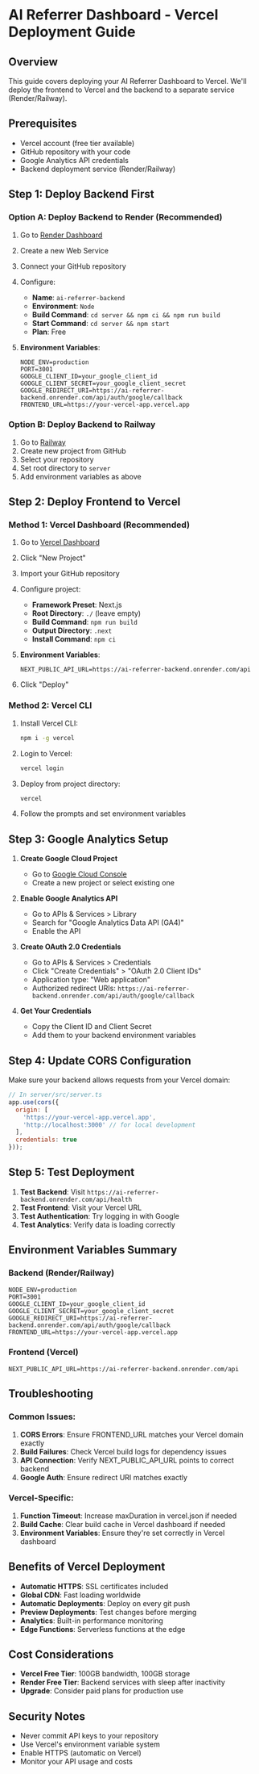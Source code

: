# AI Referrer Dashboard - Vercel Deployment Guide

## Overview
This guide covers deploying your AI Referrer Dashboard to Vercel. We'll deploy the frontend to Vercel and the backend to a separate service (Render/Railway).

## Prerequisites
- Vercel account (free tier available)
- GitHub repository with your code
- Google Analytics API credentials
- Backend deployment service (Render/Railway)

## Step 1: Deploy Backend First

### Option A: Deploy Backend to Render (Recommended)
1. Go to [Render Dashboard](https://dashboard.render.com/)
2. Create a new Web Service
3. Connect your GitHub repository
4. Configure:
   - **Name**: `ai-referrer-backend`
   - **Environment**: `Node`
   - **Build Command**: `cd server && npm ci && npm run build`
   - **Start Command**: `cd server && npm start`
   - **Plan**: Free

5. **Environment Variables**:
   ```
   NODE_ENV=production
   PORT=3001
   GOOGLE_CLIENT_ID=your_google_client_id
   GOOGLE_CLIENT_SECRET=your_google_client_secret
   GOOGLE_REDIRECT_URI=https://ai-referrer-backend.onrender.com/api/auth/google/callback
   FRONTEND_URL=https://your-vercel-app.vercel.app
   ```

### Option B: Deploy Backend to Railway
1. Go to [Railway](https://railway.app/)
2. Create new project from GitHub
3. Select your repository
4. Set root directory to `server`
5. Add environment variables as above

## Step 2: Deploy Frontend to Vercel

### Method 1: Vercel Dashboard (Recommended)
1. Go to [Vercel Dashboard](https://vercel.com/dashboard)
2. Click "New Project"
3. Import your GitHub repository
4. Configure project:
   - **Framework Preset**: Next.js
   - **Root Directory**: `./` (leave empty)
   - **Build Command**: `npm run build`
   - **Output Directory**: `.next`
   - **Install Command**: `npm ci`

5. **Environment Variables**:
   ```
   NEXT_PUBLIC_API_URL=https://ai-referrer-backend.onrender.com/api
   ```

6. Click "Deploy"

### Method 2: Vercel CLI
1. Install Vercel CLI:
   ```bash
   npm i -g vercel
   ```

2. Login to Vercel:
   ```bash
   vercel login
   ```

3. Deploy from project directory:
   ```bash
   vercel
   ```

4. Follow the prompts and set environment variables

## Step 3: Google Analytics Setup

1. **Create Google Cloud Project**
   - Go to [Google Cloud Console](https://console.cloud.google.com/)
   - Create a new project or select existing one

2. **Enable Google Analytics API**
   - Go to APIs & Services > Library
   - Search for "Google Analytics Data API (GA4)"
   - Enable the API

3. **Create OAuth 2.0 Credentials**
   - Go to APIs & Services > Credentials
   - Click "Create Credentials" > "OAuth 2.0 Client IDs"
   - Application type: "Web application"
   - Authorized redirect URIs: `https://ai-referrer-backend.onrender.com/api/auth/google/callback`

4. **Get Your Credentials**
   - Copy the Client ID and Client Secret
   - Add them to your backend environment variables

## Step 4: Update CORS Configuration

Make sure your backend allows requests from your Vercel domain:

```javascript
// In server/src/server.ts
app.use(cors({
  origin: [
    'https://your-vercel-app.vercel.app',
    'http://localhost:3000' // for local development
  ],
  credentials: true
}));
```

## Step 5: Test Deployment

1. **Test Backend**: Visit `https://ai-referrer-backend.onrender.com/api/health`
2. **Test Frontend**: Visit your Vercel URL
3. **Test Authentication**: Try logging in with Google
4. **Test Analytics**: Verify data is loading correctly

## Environment Variables Summary

### Backend (Render/Railway)
```
NODE_ENV=production
PORT=3001
GOOGLE_CLIENT_ID=your_google_client_id
GOOGLE_CLIENT_SECRET=your_google_client_secret
GOOGLE_REDIRECT_URI=https://ai-referrer-backend.onrender.com/api/auth/google/callback
FRONTEND_URL=https://your-vercel-app.vercel.app
```

### Frontend (Vercel)
```
NEXT_PUBLIC_API_URL=https://ai-referrer-backend.onrender.com/api
```

## Troubleshooting

### Common Issues:
1. **CORS Errors**: Ensure FRONTEND_URL matches your Vercel domain exactly
2. **Build Failures**: Check Vercel build logs for dependency issues
3. **API Connection**: Verify NEXT_PUBLIC_API_URL points to correct backend
4. **Google Auth**: Ensure redirect URI matches exactly

### Vercel-Specific:
1. **Function Timeout**: Increase maxDuration in vercel.json if needed
2. **Build Cache**: Clear build cache in Vercel dashboard if needed
3. **Environment Variables**: Ensure they're set correctly in Vercel dashboard

## Benefits of Vercel Deployment

- **Automatic HTTPS**: SSL certificates included
- **Global CDN**: Fast loading worldwide
- **Automatic Deployments**: Deploy on every git push
- **Preview Deployments**: Test changes before merging
- **Analytics**: Built-in performance monitoring
- **Edge Functions**: Serverless functions at the edge

## Cost Considerations

- **Vercel Free Tier**: 100GB bandwidth, 100GB storage
- **Render Free Tier**: Backend services with sleep after inactivity
- **Upgrade**: Consider paid plans for production use

## Security Notes

- Never commit API keys to your repository
- Use Vercel's environment variable system
- Enable HTTPS (automatic on Vercel)
- Monitor your API usage and costs 